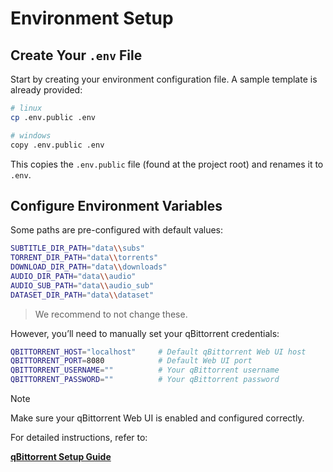 # Environment Setup

## Create Your `.env` File

Start by creating your environment configuration file. A sample template is already provided:

```bash
# linux
cp .env.public .env

# windows
copy .env.public .env
```

This copies the `.env.public` file (found at the project root) and renames it to `.env`.

## Configure Environment Variables

Some paths are pre-configured with default values:

```bash
SUBTITLE_DIR_PATH="data\\subs"
TORRENT_DIR_PATH="data\\torrents"
DOWNLOAD_DIR_PATH="data\\downloads"
AUDIO_DIR_PATH="data\\audio"
AUDIO_SUB_PATH="data\\audio_sub"
DATASET_DIR_PATH="data\\dataset"
```
> We recommend to not change these.

However, you’ll need to manually set your qBittorrent credentials:

```bash
QBITTORRENT_HOST="localhost"     # Default qBittorrent Web UI host
QBITTORRENT_PORT=8080            # Default Web UI port
QBITTORRENT_USERNAME=""          # Your qBittorrent username
QBITTORRENT_PASSWORD=""          # Your qBittorrent password
```

> [!NOTE]
> Make sure your qBittorrent Web UI is enabled and configured correctly.

For detailed instructions, refer to:

[**qBittorrent Setup Guide**](./02_qbittorrent_setup.md)
